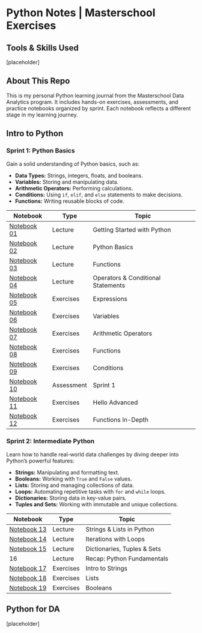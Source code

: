 # Python Notes | Masterschool Exercises

## Tools & Skills Used

[placeholder]

## About This Repo

This is my personal Python learning journal from the Masterschool Data Analytics program. It includes hands-on exercises, assessments, and practice notebooks organized by sprint. Each notebook reflects a different stage in my learning journey.

## Intro to Python

### Sprint 1: Python Basics

Gain a solid understanding of Python basics, such as:

- **Data Types:** Strings, integers, floats, and booleans.
- **Variables:** Storing and manipulating data.
- **Arithmetic Operators:** Performing calculations.
- **Conditions:** Using `if`, `elif`, and `else` statements to make decisions.
- **Functions:** Writing reusable blocks of code.

| Notebook | Type | Topic |
| --- | --- | --- |
| [Notebook 01](/notebooks/01_getting_started.ipynb) | Lecture | Getting Started with Python |
| [Notebook 02](/notebooks/02_python_basics.ipynb) | Lecture | Python Basics |
| [Notebook 03](/notebooks/03_functions.ipynb) | Lecture | Functions |
| [Notebook 04](/notebooks/04_operators_conditional_statements.ipynb) | Lecture | Operators & Conditional Statements |
| [Notebook 05](/notebooks/05_exercises_expressions.ipynb) | Exercises | Expressions |
| [Notebook 06](/notebooks/06_exercises_variables.ipynb) | Exercises | Variables |
| [Notebook 07](/notebooks/07_exercises_arithmetic_operators.ipynb) | Exercises | Arithmetic Operators |
| [Notebook 08](/notebooks/08_exercises_functions.ipynb) | Exercises | Functions |
| [Notebook 09](/notebooks/09_exercises_conditions.ipynb) | Exercises | Conditions |
| [Notebook 10](/notebooks/10_assessment_sprint_1.ipynb) | Assessment | Sprint 1 |
| [Notebook 11](/notebooks/11_exercises_hello_advanced.ipynb) | Exercises | Hello Advanced |
| [Notebook 12](/notebooks/12_exercises_functions_in_depth.ipynb) | Exercises | Functions In-Depth |

### Sprint 2: Intermediate Python

Learn how to handle real-world data challenges by diving deeper into Python’s powerful features:

- **Strings:** Manipulating and formatting text.
- **Booleans:** Working with `True` and `False` values.
- **Lists:** Storing and managing collections of data.
- **Loops:** Automating repetitive tasks with `for` and `while` loops.
- **Dictionaries:** Storing data in key-value pairs.
- **Tuples and Sets:** Working with immutable and unique collections.

| Notebook | Type | Topic |
| --- | --- | --- |
| [Notebook 13](/notebooks/13_strings_lists_in_python.ipynb) | Lecture | Strings & Lists in Python |
| [Notebook 14](/notebooks/14_interations_with_loops.ipynb) | Lecture | Iterations with Loops |
| [Notebook 15](/notebooks/15_dictionaries_tuples_sets.ipynb) | Lecture | Dictionaries, Tuples & Sets |
| 16 | Lecture | Recap: Python Fundamentals |
| [Notebook 17](/notebooks/17_exercises_intro_to_strings.ipynb) | Exercises | Intro to Strings |
| [Notebook 18](/notebooks/18_exercises_lists.ipynb) | Exercises | Lists |
| [Notebook 19](/notebooks/19_exercises_booleans.ipynb) | Exercises | Booleans |

## Python for DA

[placeholder]
